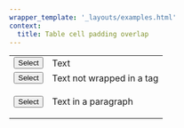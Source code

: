 ```yaml
---
wrapper_template: '_layouts/examples.html'
context:
  title: Table cell padding overlap
---
```


<table>
  <tbody>
    <tr>
        <td><button class="u-table-cell-padding-overlap">Select</button></td>
        <td>Text</td>
    </tr>
    <tr>
      <td><button class="is-dense u-table-cell-padding-overlap">Select</button></td>
      <td>Text not wrapped in a tag</td>
    </tr>
    <tr>
      <td><button class="u-table-cell-padding-overlap">Select</button></td>
      <td><p class='u-no-margin--bottom u-table-cell-padding-overlap'>Text in a paragraph</p></td>
    </tr>
  </tbody>
</table>
